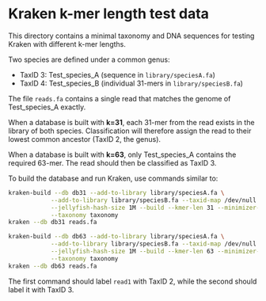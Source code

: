 # Kraken k-mer length test data

This directory contains a minimal taxonomy and DNA sequences for
testing Kraken with different k-mer lengths.

Two species are defined under a common genus:

* TaxID 3: Test_species_A (sequence in `library/speciesA.fa`)
* TaxID 4: Test_species_B (individual 31-mers in `library/speciesB.fa`)

The file `reads.fa` contains a single read that matches the genome of
Test_species_A exactly.

When a database is built with **k=31**, each 31-mer from the read exists
in the library of both species. Classification will therefore assign the
read to their lowest common ancestor (TaxID 2, the genus).

When a database is built with **k=63**, only Test_species_A contains the
required 63-mer. The read should then be classified as TaxID 3.

To build the database and run Kraken, use commands similar to:

```bash
kraken-build --db db31 --add-to-library library/speciesA.fa \
            --add-to-library library/speciesB.fa --taxid-map /dev/null \
            --jellyfish-hash-size 1M --build --kmer-len 31 --minimizer-len 15 \
            --taxonomy taxonomy
kraken --db db31 reads.fa

kraken-build --db db63 --add-to-library library/speciesA.fa \
            --add-to-library library/speciesB.fa --taxid-map /dev/null \
            --jellyfish-hash-size 1M --build --kmer-len 63 --minimizer-len 31 \
            --taxonomy taxonomy
kraken --db db63 reads.fa
```

The first command should label `read1` with TaxID 2, while the second
should label it with TaxID 3.
